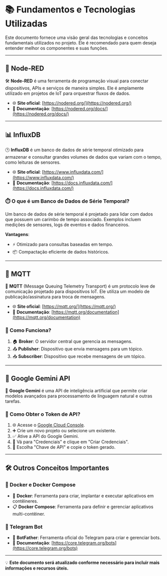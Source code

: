 # 📚 Fundamentos e Tecnologias Utilizadas

Este documento fornece uma visão geral das tecnologias e conceitos fundamentais utilizados no projeto. Ele é recomendado para quem deseja entender melhor os componentes e suas funções.

---

## 🔄 Node-RED

🛠️ **Node-RED** é uma ferramenta de programação visual para conectar dispositivos, APIs e serviços de maneira simples. Ele é amplamente utilizado em projetos de IoT para orquestrar fluxos de dados.

- 🌐 **Site oficial**: [https://nodered.org/](https://nodered.org/)
- 📖 **Documentação**: [https://nodered.org/docs/](https://nodered.org/docs/)

---

## 📊 InfluxDB

🕒 **InfluxDB** é um banco de dados de série temporal otimizado para armazenar e consultar grandes volumes de dados que variam com o tempo, como leituras de sensores.

- 🌐 **Site oficial**: [https://www.influxdata.com/](https://www.influxdata.com/)
- 📖 **Documentação**: [https://docs.influxdata.com/](https://docs.influxdata.com/)

### ⏱️ O que é um Banco de Dados de Série Temporal?

Um banco de dados de série temporal é projetado para lidar com dados que possuem um carimbo de tempo associado. Exemplos incluem medições de sensores, logs de eventos e dados financeiros.

**Vantagens**:
- ⚡ Otimizado para consultas baseadas em tempo.
- 📦 Compactação eficiente de dados históricos.

---

## 📡 MQTT

📨 **MQTT** (Message Queuing Telemetry Transport) é um protocolo leve de comunicação projetado para dispositivos IoT. Ele utiliza um modelo de publicação/assinatura para troca de mensagens.

- 🌐 **Site oficial**: [https://mqtt.org/](https://mqtt.org/)
- 📖 **Documentação**: [https://mqtt.org/documentation](https://mqtt.org/documentation)

### 🔄 Como Funciona?

1. 🏠 **Broker**: O servidor central que gerencia as mensagens.
2. 📤 **Publisher**: Dispositivo que envia mensagens para um tópico.
3. 📥 **Subscriber**: Dispositivo que recebe mensagens de um tópico.

---

## 🤖 Google Gemini API

🧠 **Google Gemini** é uma API de inteligência artificial que permite criar modelos avançados para processamento de linguagem natural e outras tarefas.

### 🔑 Como Obter o Token de API?

1. 🌐 Acesse o [Google Cloud Console](https://console.cloud.google.com/).
2. ➕ Crie um novo projeto ou selecione um existente.
3. ✅ Ative a API do Google Gemini.
4. 🔐 Vá para "Credenciais" e clique em "Criar Credenciais".
5. 🔑 Escolha "Chave de API" e copie o token gerado.

---

## 🛠️ Outros Conceitos Importantes

### 🐳 Docker e Docker Compose

- 🐳 **Docker**: Ferramenta para criar, implantar e executar aplicativos em contêineres.
- 📋 **Docker Compose**: Ferramenta para definir e gerenciar aplicativos multi-contêiner.

### 📱 Telegram Bot

- 🤖 **BotFather**: Ferramenta oficial do Telegram para criar e gerenciar bots.
- 📖 **Documentação**: [https://core.telegram.org/bots](https://core.telegram.org/bots)

---

💡 **Este documento será atualizado conforme necessário para incluir mais informações e recursos úteis.**